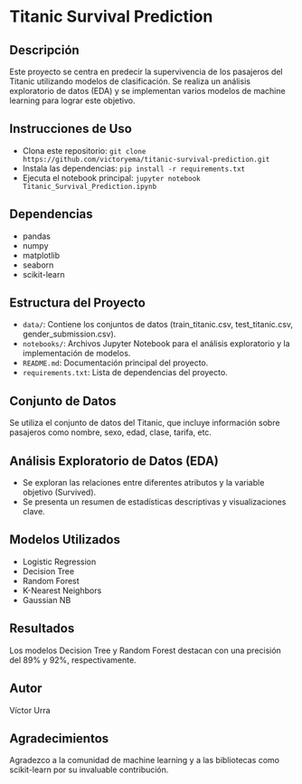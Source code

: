 # Titanic Survival Prediction

## Descripción
Este proyecto se centra en predecir la supervivencia de los pasajeros del Titanic utilizando modelos de clasificación. Se realiza un análisis exploratorio de datos (EDA) y se implementan varios modelos de machine learning para lograr este objetivo.

## Instrucciones de Uso
- Clona este repositorio: `git clone https://github.com/victoryema/titanic-survival-prediction.git`
- Instala las dependencias: `pip install -r requirements.txt`
- Ejecuta el notebook principal: `jupyter notebook Titanic_Survival_Prediction.ipynb`

## Dependencias
- pandas
- numpy
- matplotlib
- seaborn
- scikit-learn

## Estructura del Proyecto
- `data/`: Contiene los conjuntos de datos (train_titanic.csv, test_titanic.csv, gender_submission.csv).
- `notebooks/`: Archivos Jupyter Notebook para el análisis exploratorio y la implementación de modelos.
- `README.md`: Documentación principal del proyecto.
- `requirements.txt`: Lista de dependencias del proyecto.

## Conjunto de Datos
Se utiliza el conjunto de datos del Titanic, que incluye información sobre pasajeros como nombre, sexo, edad, clase, tarifa, etc.

## Análisis Exploratorio de Datos (EDA)
- Se exploran las relaciones entre diferentes atributos y la variable objetivo (Survived).
- Se presenta un resumen de estadísticas descriptivas y visualizaciones clave.

## Modelos Utilizados
- Logistic Regression
- Decision Tree
- Random Forest
- K-Nearest Neighbors
- Gaussian NB

## Resultados
Los modelos Decision Tree y Random Forest destacan con una precisión del 89% y 92%, respectivamente.

## Autor
Víctor Urra

## Agradecimientos
Agradezco a la comunidad de machine learning y a las bibliotecas como scikit-learn por su invaluable contribución.
